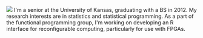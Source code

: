![](http://www.ittc.ku.edusites/default/files/Intern_patrick_miller.jpg)
I'm a senior at the University of Kansas, graduating with a BS in 2012.
My research interests are in statistics and statistical programming. As
a part of the functional programming group, I'm working on developing an
R interface for reconfigurable computing, particularly for use with
FPGAs.
